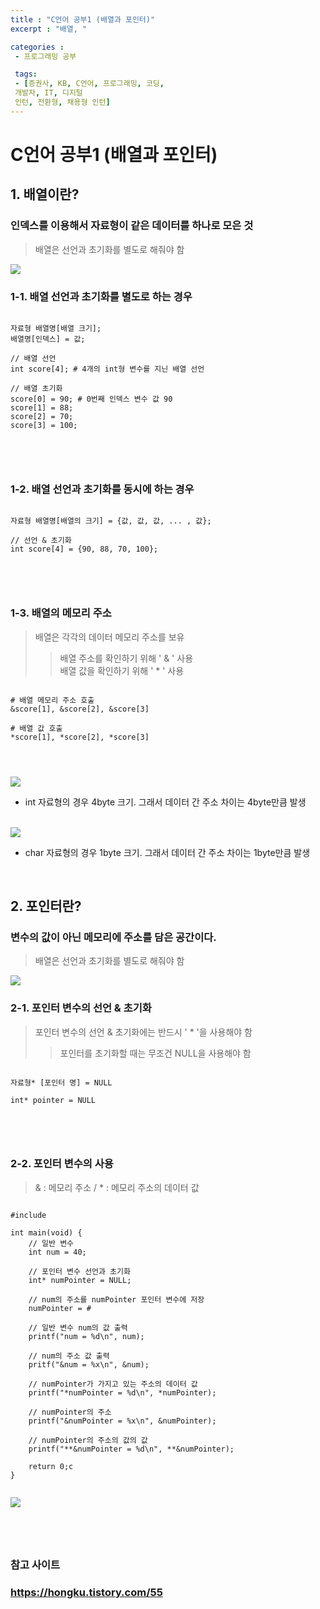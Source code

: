 ```yaml
---
title : "C언어 공부1 (배열과 포인터)"
excerpt : "배열, "

categories :
 - 프로그래밍 공부

 tags:
 - [증권사, KB, C언어, 프로그래밍, 코딩,
 개발자, IT, 디지털
 인턴, 전환형, 채용형 인턴]
---
```


C언어 공부1 (배열과 포인터)
===========================================

## 1. 배열이란?
### 인덱스를 이용해서 자료형이 같은 데이터를 하나로 모은 것   
> 배열은 선언과 초기화를 별도로 해줘야 함  

<img src =  "https://t1.daumcdn.net/cfile/tistory/9942204D5A78310614">


<br/>

### 1-1. 배열 선언과 초기화를 별도로 하는 경우  
<pre>
<code>
자료형 배열명[배열 크기];
배열명[인덱스] = 값;

// 배열 선언   
int score[4]; # 4개의 int형 변수를 지닌 배열 선언    

// 배열 초기화    
score[0] = 90; # 0번째 인덱스 변수 값 90  
score[1] = 88; 
score[2] = 70;
score[3] = 100;
</pre>
</code>

<br/>

### 1-2. 배열 선언과 초기화를 동시에 하는 경우  
<pre>
<code>
자료형 배열명[배열의 크기] = {값, 값, 값, ... , 값};   

// 선언 & 초기화  
int score[4] = {90, 88, 70, 100};  
</pre>
</code>

<br/>

### 1-3. 배열의 메모리 주소  
> 배열은 각각의 데이터 메모리 주소를 보유  
>> 배열 주소를 확인하기 위해 ' & ' 사용  
>> 배열 값을 확인하기 위해 ' * ' 사용

<pre>
<code>
# 배열 메모리 주소 호출
&score[1], &score[2], &score[3]

# 배열 값 호출 
*score[1], *score[2], *score[3]

</pre>
</code>

<img src = "https://t1.daumcdn.net/cfile/tistory/99C4564A5A7834CA1F">


- int 자료형의 경우 4byte 크기. 그래서 데이터 간 주소 차이는 4byte만큼 발생  


<br/>

<img src = "https://t1.daumcdn.net/cfile/tistory/9950314E5A7834CA1B">


- char 자료형의 경우 1byte 크기. 그래서 데이터 간 주소 차이는 1byte만큼 발생  

<br/>

## 2. 포인터란?
### 변수의 값이 아닌 메모리에 주소를 담은 공간이다. 
> 배열은 선언과 초기화를 별도로 해줘야 함  

<img src =  "https://t1.daumcdn.net/cfile/tistory/996A36395A783C863C">

<br/>

### 2-1. 포인터 변수의 선언 & 초기화  
> 포인터 변수의 선언 & 초기화에는 반드시 ' * '을 사용해야 함    
>> 포인터를 초기화할 때는 무조건 NULL을 사용해야 함   

<pre>
<code>
자료형* [포인터 명] = NULL

int* pointer = NULL
</pre>
</code>

<br/>

### 2-2. 포인터 변수의 사용  
> & : 메모리 주소 / * : 메모리 주소의 데이터 값  
<pre>
<code>
#include <stdio.h>

int main(void) {
    // 일반 변수
    int num = 40;

    // 포인터 변수 선언과 초기화
    int* numPointer = NULL;

    // num의 주소를 numPointer 포인터 변수에 저장  
    numPointer = &num;

    // 일반 변수 num의 값 출력
    printf("num = %d\n", num);

    // num의 주소 값 출력 
    pritf("&num = %x\n", &num);

    // numPointer가 가지고 있는 주소의 데이터 값
    printf("*numPointer = %d\n", *numPointer);

    // numPointer의 주소
    printf("&numPointer = %x\n", &numPointer);

    // numPointer의 주소의 값의 값
    printf("**&numPointer = %d\n", **&numPointer);

    return 0;c
}


<img src="https://t1.daumcdn.net/cfile/tistory/9978F0465A783DDE15">

</pre>
</code>

### 참고 사이트
### https://hongku.tistory.com/55

